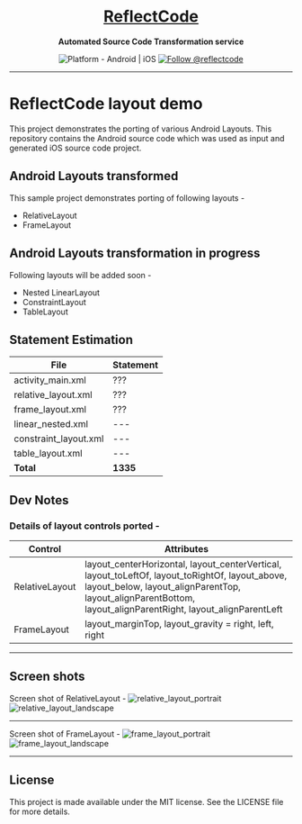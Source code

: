 <h1 align="center">
  <a href="http://www.reflectcode.com">
    ReflectCode
  </a>
</h1>
<p align="center">
  <strong>Automated Source Code Transformation service</strong><br>
</p>

<p align="center">
  <img src="https://img.shields.io/badge/Platform-Android%20%7C%20iOS-green" alt="Platform - Android | iOS" />
 
  <a href="https://twitter.com/intent/follow?screen_name=reflectcode">
    <img src="https://img.shields.io/twitter/follow/reflectcode.svg?label=Follow%20@reflectcode" alt="Follow @reflectcode" />
  </a>
  
</p>


-----
# ReflectCode layout demo
This project demonstrates the porting of various Android Layouts.
This repository contains the Android source code which was used as input and generated iOS source code project.

## Android Layouts transformed
This sample project demonstrates porting of following layouts - 
* RelativeLayout
* FrameLayout

## Android Layouts transformation in progress
Following layouts will be added soon - 
* Nested LinearLayout
* ConstraintLayout
* TableLayout

## Statement Estimation
| File | Statement |
|---------|------------|
| activity_main.xml | ??? |
| relative_layout.xml | ??? |
| frame_layout.xml | ??? |
| linear_nested.xml | --- |
| constraint_layout.xml | --- |
| table_layout.xml | --- |
| **Total** | **1335** |


## Dev Notes

### Details of layout controls ported -
| Control | Attributes |
|---------|------------|
| RelativeLayout | layout_centerHorizontal, layout_centerVertical, layout_toLeftOf, layout_toRightOf, layout_above, layout_below, layout_alignParentTop, layout_alignParentBottom, layout_alignParentRight, layout_alignParentLeft |
| FrameLayout | layout_marginTop, layout_gravity = right, left, right|bottom, left|bottom, center, center_horizontal, center_vertical, right|center_vertical, bottom|center_horizontal | 

-----

## Screen shots

Screen shot of RelativeLayout - 
<img src="/Visuals/relative_layout_portrait.png" alt="relative_layout_portrait"/>
<img src="/Visuals/relative_layout_landscape.png" alt="relative_layout_landscape"/>

-----

Screen shot of FrameLayout - 
<img src="/Visuals/frame_layout_portrait.png" alt="frame_layout_portrait"/>
<img src="/Visuals/frame_layout_landscape.png" alt="frame_layout_landscape"/>

-----

## License

This project is made available under the MIT license. See the LICENSE file for more details.
